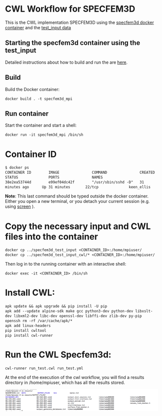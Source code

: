 # CWL Workflow for SPECFEM3D 

This is the CWL implementation SPECFEM3D using the [specfem3d docker container](https://gitlab.com/project-dare/WP6_EPOS/tree/master/specfem3d/docker) and the [test_input data](https://gitlab.com/project-dare/WP6_EPOS/tree/master/specfem3d/specfem3d_test_input)

## Starting the specfem3d container using the test_input 
Detailed instructions about how to build and run the are [here](https://gitlab.com/project-dare/WP6_EPOS/tree/master/specfem3d/docker).

## Build

Build the Docker container:

```
docker build . -t specfem3d_mpi
```
## Run container

Start the container and start a shell:

```
docker run -it specfem3d_mpi /bin/sh

```

# Container ID

```
$ docker ps
CONTAINER ID        IMAGE               COMMAND               CREATED             STATUS              PORTS               NAMES
38e2ea53744d        e99ef04dc42f        "/usr/sbin/sshd -D"   31 minutes ago      Up 31 minutes       22/tcp              keen_ellis
```
**Note**: This last command should be typed outside the docker container. Either you open a new terminal, or you detach your current session  (e.g. using [screen](https://www.gnu.org/software/screen/manual/html_node/Invoking-Screen.html) ).


# Copy the necessary input and CWL files into the container

```
docker cp ../specfem3d_test_input <CONTAINER_ID>:/home/mpiuser/
docker cp ../specfem3d_test_input_cwl/* <CONTAINER_ID>:/home/mpiuser/
```

Then log in to the running container with an interactive shell:
```
docker exec -it <CONTAINER_ID> /bin/sh
```

# Install CWL:

```
apk update && apk upgrade && pip install -U pip
apk add --update alpine-sdk make gcc python3-dev python-dev libxslt-dev libxml2-dev libc-dev openssl-dev libffi-dev zlib-dev py-pip openssh rm -rf /var/cache/apk/*
apk add linux-headers
pip install cwltool
pip install cwl-runner
```


# Run the CWL Specfem3d:
```
cwl-runner run_test.cwl run_test.yml
```

At the end of the execution of the cwl workflow, you will find a results directory in /home/mpiuser, which has all the results stored. 

![Results](results.png?raw=true "Results Scheen Shot")






